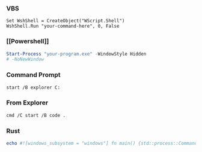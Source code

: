 ### VBS
``` vbscript
Set WshShell = CreateObject("WScript.Shell")
WshShell.Run "your-command-here", 0, False
```
### [[Powershell]]
``` powershell
Start-Process "your-program.exe" -WindowStyle Hidden
# -NoNewWindow
```
### Command Prompt
``` bash
start /B explorer C:
```
### From Explorer
``` bash
cmd /C start /B code .
```
### Rust
``` powershell
echo #![windows_subsystem = "windows"] fn main() {std::process::Command::new("explorer").arg("C:").spawn().unwrap();} > main.rs && rustc main.rs -C opt-level=3 -C link-arg=/DEBUG:NONE && del main.rs && main
```

